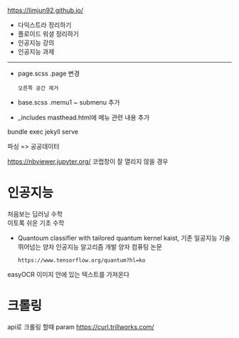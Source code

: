https://limjun92.github.io/

* 다익스트라 정리하기
* 플로이드 워셜 정리하기
* 인공지능 강의
* 인공지능 과제
---

* page.scss .page 변경
    
      오른쪽 공간 제거
* base.scss .memu1 ~ submenu 추가
* _includes masthead.html에 메뉴 관련 내용 추가
      
      
bundle exec jekyll serve

파싱
=> 공공데이터 

https://nbviewer.jupyter.org/ 
코랩창이 잘 열리지 않을 경우

# 인공지능
  처음보는 딥러닝 수학  
  이토록 쉬운 기초 수학

* Quantoum classifier with tailored quantum kernel 
      kaist, 기존 일공지능 기술 뛰어넘는 양자 인공지능 알고리즘 개발 
      양자 컴퓨팅 논문
      
      
      https://www.tensorflow.org/quantum?hl=ko

easyOCR
이미지 안에 있는 텍스트를 가져온다

# 크롤링 
api로 크롤링 할때 param
https://curl.trillworks.com/

